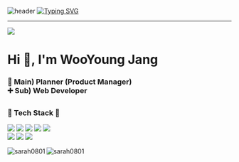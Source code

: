 ![header](https://capsule-render.vercel.app/api?type=waving&color=FCB6D0&text=&animation=twinkling&height=80)
[![Typing SVG](https://readme-typing-svg.demolab.com?font=Alkatra&weight=500&size=45&duration=4000&pause=3&color=FCB6D0&center=false&vCenter=false&multiline=true&repeat=true&width=1000&height=100&lines=Welcome+to+WooYoung's+GitHub!👋)](https://git.io/typing-svg)
<div align="left">
 
 ---
<!--![header](https://capsule-render.vercel.app/api?type=waving&color=6994CDEE&text=WooYoung%20Jang&fontSize=60&fontAlignY=40&fontAlign=70&height=250)-->
<!--![header](https://capsule-render.vercel.app/api?type=waving&color=FCB6D0&height=300&section=header&text=Wooyoung%20Jang&fontSize=80&fontColor=d6ace6)-->
<a href="https://hits.seeyoufarm.com"><img src="https://hits.seeyoufarm.com/api/count/incr/badge.svg?url=https%3A%2F%2Fgithub.com%2Fsarah0801&count_bg=%23FCB6D0&title_bg=%23555555&icon=github.svg&icon_color=%23E7E7E7&title=Github&edge_flat=false"/></a>
<h1 align="left">Hi 👋, I'm WooYoung Jang</h1>
<h3 align="left">📌 Main) Planner (Product Manager) <br>
➕ Sub) Web Developer</h3>

<p align="left">
</p>

## <h3 align="left">🔨 Tech Stack 🔨</h3>
<p align="left">
  <img src="https://img.shields.io/badge/html5-E34F26?style=flat&logo=html5&logoColor=white"> 
    <img src="https://img.shields.io/badge/css-1572B6?style=flat&logo=css3&logoColor=white"> 
    <img src="https://img.shields.io/badge/javascript-F7DF1E?style=flat&logo=javascript&logoColor=black">
    <img src="https://img.shields.io/badge/react-61DAFB?style=flat&logo=react&logoColor=black">
    <img src="https://img.shields.io/badge/python-3776AB?style=flat&logo=python&logoColor=white">
  <br>
  <img src="https://img.shields.io/badge/figma-F24E1E?style=flat&logo=figma&logoColor=white">
  <img src="https://img.shields.io/badge/mysql-4479A1?style=flat&logo=mysql&logoColor=white">
  <img src="https://img.shields.io/badge/git-F05032?style=flat&logo=git&logoColor=white">
  
  <!--<a href="https://www.w3.org/html/" target="_blank" rel="noreferrer"> <img src="https://raw.githubusercontent.com/devicons/devicon/master/icons/html5/html5-original-wordmark.svg" alt="html5" width="40" height="40"/> </a> <a href="https://www.w3schools.com/css/" target="_blank" rel="noreferrer"> 
  <img src="https://raw.githubusercontent.com/devicons/devicon/master/icons/css3/css3-original-wordmark.svg" alt="css3" width="40" height="40"/> </a>
  <a href="https://developer.mozilla.org/en-US/docs/Web/JavaScript" target="_blank" rel="noreferrer"> <img src="https://raw.githubusercontent.com/devicons/devicon/master/icons/javascript/javascript-original.svg" alt="javascript" width="40" height="40"/> </a>
  <a href="https://reactjs.org/" target="_blank" rel="noreferrer"> <img src="https://raw.githubusercontent.com/devicons/devicon/master/icons/react/react-original-wordmark.svg" alt="react" width="40" height="40"/> </a> 
  <a href="https://www.python.org" target="_blank" rel="noreferrer"> <img src="https://raw.githubusercontent.com/devicons/devicon/master/icons/python/python-original.svg" alt="python" width="40" height="40"/> </a> 
  <a href="https://www.cprogramming.com/" target="_blank" rel="noreferrer"> <a href="https://www.w3schools.com/cpp/" target="_blank" rel="noreferrer"> <img src="https://raw.githubusercontent.com/devicons/devicon/master/icons/cplusplus/cplusplus-original.svg" alt="cplusplus" width="40" height="40"/> </a> 
  <a href="https://www.figma.com/" target="_blank" rel="noreferrer"> <img src="https://www.vectorlogo.zone/logos/figma/figma-icon.svg" alt="figma" width="40" height="40"/>
  </a> 
  <a href="https://www.mysql.com/" target="_blank" rel="noreferrer"> <img src="https://raw.githubusercontent.com/devicons/devicon/master/icons/mysql/mysql-original-wordmark.svg" alt="mysql" width="40" height="40"/> </a> 
  <a href="https://git-scm.com/" target="_blank" rel="noreferrer"> <img src="https://www.vectorlogo.zone/logos/git-scm/git-scm-icon.svg" alt="git" width="40" height="40"/>
  </a>
  </p>-->

<p><img align="left" src="https://github-readme-stats.vercel.app/api/top-langs?username=sarah0801&show_icons=true&locale=en&layout=compact" alt="sarah0801" /></p>
<p>&nbsp;<img align="left" src="https://github-readme-stats.vercel.app/api?username=sarah0801&show_icons=true&locale=en" alt="sarah0801" /></p>

